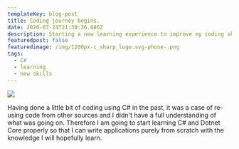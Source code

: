 ```yaml
---
templateKey: blog-post
title: Coding journey begins.
date: 2020-07-24T21:30:36.086Z
description: Starting a new learning experience to improve my coding skills.
featuredpost: false
featuredimage: /img/1200px-c_sharp_logo.svg-phone-.png
tags:
  - C#
  - learning
  - new skills
---
```

![](/img/1200px-c_sharp_logo.svg-phone-.png)

Having done a little bit of coding using C# in the past, it was a case of re-using code from other sources and I didn't have a full understanding of what was going on. Therefore I am going to start learning C# and Dotnet Core properly so that I can write applications purely from scratch with the knowledge I will hopefully learn.